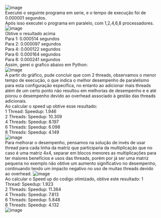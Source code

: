 
![image](https://github.com/eduardomarui/computacao_paralela/assets/105756443/c906d7bb-3992-4604-9994-f61a8f8f21b3) <br>
Executei o seguinte programa em serie, e o tempo de execução foi de 0.000001 segundos. <br>
Após isso executei o programa em paralelo, com 1,2,4,6,8 processadores. <br>
![image](https://github.com/eduardomarui/computacao_paralela/assets/105756443/d327f559-e339-4ea3-b326-7fb94ce348bc) <br>
Obtive o resultado acima <br>
Para 1: 0.000514 segundos<br>
Para 2: 0.000097 segundos<br>
Para 4: 0.000122 segundos<br>
Para 6: 0.000164 segundos<br>
Para 8: 0.000241 segundos<br>
Assim, gerei o grafico abaixo em Python: <br>
![image](https://github.com/eduardomarui/computacao_paralela/assets/105756443/e0797973-e13f-4bf1-96c7-1afaab512183) <br>
A partir do gráfico, pude concluir que com 2 threads, observamos o menor tempo de execução, o que indica o melhor desempenho de paralelismo para esta configuração específica, no entanto ao adicionar mais threads além de um certo ponto não resultou em melhorias de desempenho e e até piorou o desempenho devido ao overhead associado à gestão das threads adicionais. <br>
Ao calcular o speed up obtive esse resultado: <br>
1 Thread: Speedup: 1.946 <br>
2 Threads: Speedup: 10.309 <br>
4 Threads: Speedup: 8.197 <br>
6 Threads: Speedup: 6.098 <br>
8 Threads: Speedup: 4.149 <br>
![image](https://github.com/eduardomarui/computacao_paralela/assets/105756443/2c5d9c01-4662-4c72-980d-4169e89ee084) <br>
Para melhorar o desempenho, pensamos na solução de invés de usar thread para cada linha da matriz que participaria da multiplicação que no caso é uma matriz 4x4, separar em blocos menores as multiplicações para ter maiores benefícios e usos das threads, porém por já ser uma matriz pequena  no exemplo não obtive um aumento significativo no desempenho, continuando tendo um impacto negativo no uso de muitas threads devido ao overhead.
![image](https://github.com/eduardomarui/computacao_paralela/assets/105756443/96657604-c138-4b5b-a168-db06262c4c88) <br>
Ao calcular o Speed up do codigo otimizado, obtive este resultado: 
1 Thread: Speedup: 1.923 <br>
2 Threads: Speedup: 11.364 <br>
4 Threads: Speedup: 7.813 <br>
6 Threads: Speedup: 5.848 <br>
8 Threads: Speedup: 4.132 <br>
![image](https://github.com/eduardomarui/computacao_paralela/assets/105756443/dd2d66bb-14d1-49dc-8efa-30087d70cc38)


